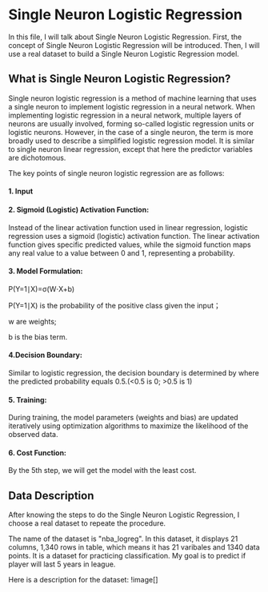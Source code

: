 Single Neuron Logistic Regression
=================================
In this file, I will talk about Single Neuron Logistic Regression. First, the concept of Single Neuron Logistic Regression will be introduced. Then, I will use a real dataset to build a Single Neuron Logistic Regression model.

## What is Single Neuron Logistic Regression?
Single neuron logistic regression is a method of machine learning that uses a single neuron to implement logistic regression in a neural network. When implementing logistic regression in a neural network, multiple layers of neurons are usually involved, forming so-called logistic regression units or logistic neurons. However, in the case of a single neuron, the term is more broadly used to describe a simplified logistic regression model. It is similar to single neuron linear regression, except that here the predictor variables are dichotomous.

The key points of single neuron logistic regression are as follows:
#### 1. Input
#### 2. Sigmoid (Logistic) Activation Function:
Instead of the linear activation function used in linear regression, logistic regression uses a sigmoid (logistic) activation function. The linear activation function gives specific predicted values, while the sigmoid function maps any real value to a value between 0 and 1, representing a probability.
#### 3. Model Formulation:
P(Y=1∣X)=σ(W⋅X+b)

P(Y=1∣X) is the probability of the positive class given the input；

w are weights;

b is the bias term.
#### 4.Decision Boundary:
Similar to logistic regression, the decision boundary is determined by where the predicted probability equals 0.5.(<0.5 is 0; >0.5 is 1)
#### 5. Training:
During training, the model parameters (weights and bias) are updated iteratively using optimization algorithms to maximize the likelihood of the observed data.
#### 6. Cost Function:
By the 5th step, we will get the model with the least cost.
## Data Description
After knowing the steps to do the Single Neuron Logistic Regression, I choose a real dataset to repeate the procedure.

The name of the dataset is "nba_logreg". In this dataset, it displays 21 columns, 1,340 rows in table, which means it has 21 varibales and 1340 data points. It is a dataset for practicing classification. My goal is to predict if player will last 5 years in league.

Here is a description for the dataset:
!image[]
